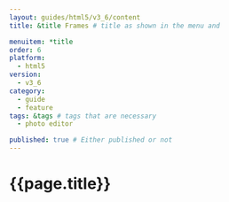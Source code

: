 ```yaml
---
layout: guides/html5/v3_6/content
title: &title Frames # title as shown in the menu and 

menuitem: *title
order: 6
platform:
  - html5
version:
  - v3_6
category: 
  - guide
  - feature
tags: &tags # tags that are necessary
  - photo editor 

published: true # Either published or not 
---
```


# {{page.title}}